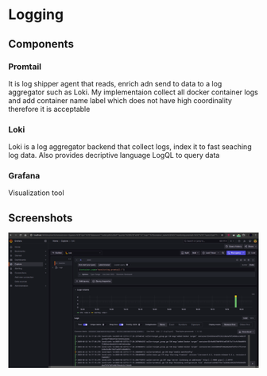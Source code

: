 # Logging

## Components
### Promtail
It is log shipper agent that reads, enrich adn send to data to a log aggregator such as Loki. My implementaion collect all docker container logs and add container name label which does not have high coordinality therefore it is acceptable

### Loki
Loki is a log aggregator backend that collect logs, index it to fast seaching log data. Also provides decriptive language LogQL to query data

### Grafana
Visualization tool

## Screenshots
![grafana](/monitoring//screenshots/container_name.png)
